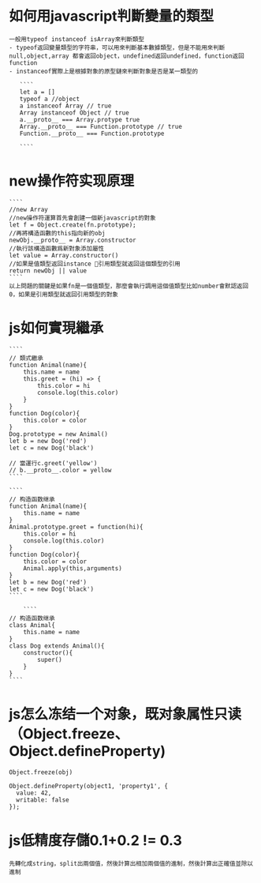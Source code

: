 # 如何用javascript判斷變量的類型
    一般用typeof instanceof isArray來判斷類型
    - typeof返回變量類型的字符串，可以用來判斷基本數據類型，但是不能用來判斷null,object,array 都會返回object，undefined返回undefined，function返回function
    - instanceof實際上是根據對象的原型鏈來判斷對象是否是某一類型的

       ````
       let a = []
       typeof a //object
       a instanceof Array // true
       Array instanceof Object // true
       a.__proto__ === Array.protype true
       Array.__proto__ === Function.prototype // true
       Function.__proto__ === Function.prototype

       ````

# new操作符实现原理

    ````
    //new Array
    //new操作符運算首先會創建一個新javascript的對象
    let f = Object.create(fn.prototype);
    //再將構造函數的this指向新的obj
    newObj.__proto__ = Array.constructor
    //執行該構造函數爲新對象添加屬性
    let value = Array.constructor() 
    //如果是值類型返回instance 引用類型就返回這個類型的引用
    return newObj || value
    ````
    以上問題的關鍵是如果fn是一個值類型，那麼會執行調用這個值類型比如number會默認返回0，如果是引用類型就返回引用類型的對象

# js如何實現繼承

    ````
    // 類式繼承
    function Animal(name){
        this.name = name
        this.greet = (hi) => {
            this.color = hi
            console.log(this.color)
        }
    }
    function Dog(color){
        this.color = color
    }
    Dog.prototype = new Animal()
    let b = new Dog('red')
    let c = new Dog('black')

    // 當運行c.greet('yellow')
    // b.__proto__.color = yellow
    ````  

    ````
    // 构造函数继承
    function Animal(name){
        this.name = name
    }
    Animal.prototype.greet = function(hi){
        this.color = hi
        console.log(this.color)
    }
    function Dog(color){
        this.color = color
        Animal.apply(this,arguments)
    }
    let b = new Dog('red')
    let c = new Dog('black')
    ````  

        ````
    // 构造函数继承
    class Animal{
        this.name = name
    }
    class Dog extends Animal(){
        constructor(){
            super()
        }
    }
    ````  

# js怎么冻结一个对象，既对象属性只读（Object.freeze、Object.defineProperty)

````
Object.freeze(obj)

Object.defineProperty(object1, 'property1', {
  value: 42,
  writable: false
});
````

# js低精度存儲0.1+0.2 != 0.3

````
先轉化成string，split出兩個值，然後計算出相加兩個值的進制，然後計算出正確值並除以進制

````


   
       
